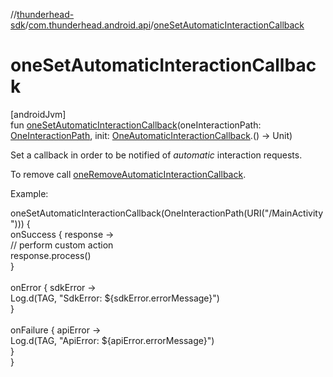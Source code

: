 //[thunderhead-sdk](../../index.md)/[com.thunderhead.android.api](index.md)/[oneSetAutomaticInteractionCallback](one-set-automatic-interaction-callback.md)

# oneSetAutomaticInteractionCallback

[androidJvm]\
fun [oneSetAutomaticInteractionCallback](one-set-automatic-interaction-callback.md)(oneInteractionPath: [OneInteractionPath](../com.thunderhead.android.api.interactions/-one-interaction-path/index.md), init: [OneAutomaticInteractionCallback](../com.thunderhead.android.api.interactions/-one-automatic-interaction-callback/index.md).() -> Unit)

Set a callback in order to be notified of *automatic* interaction requests.

To remove call [oneRemoveAutomaticInteractionCallback](one-remove-automatic-interaction-callback.md).

Example:

oneSetAutomaticInteractionCallback(OneInteractionPath(URI("/MainActivity"))) {\
 onSuccess { response ->\
     // perform custom action\
     response.process()\
 }\
\
 onError { sdkError ->\
     Log.d(TAG, "SdkError: ${sdkError.errorMessage}")\
 }\
\
 onFailure { apiError ->\
     Log.d(TAG, "ApiError: ${apiError.errorMessage}")\
 }\
}
